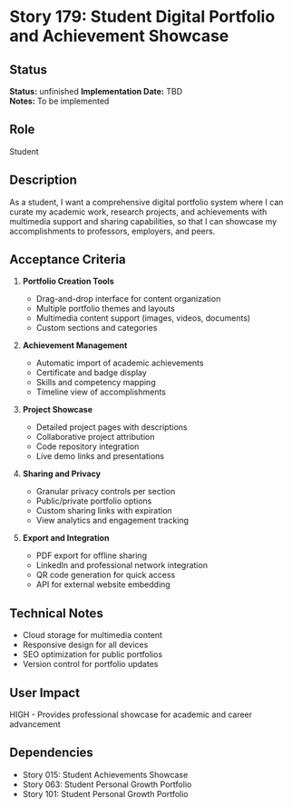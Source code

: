 # Story 179: Student Digital Portfolio and Achievement Showcase

## Status
**Status:** unfinished
**Implementation Date:** TBD  
**Notes:** To be implemented

## Role
Student

## Description
As a student, I want a comprehensive digital portfolio system where I can curate my academic work, research projects, and achievements with multimedia support and sharing capabilities, so that I can showcase my accomplishments to professors, employers, and peers.

## Acceptance Criteria
1. **Portfolio Creation Tools**
   - Drag-and-drop interface for content organization
   - Multiple portfolio themes and layouts
   - Multimedia content support (images, videos, documents)
   - Custom sections and categories

2. **Achievement Management**
   - Automatic import of academic achievements
   - Certificate and badge display
   - Skills and competency mapping
   - Timeline view of accomplishments

3. **Project Showcase**
   - Detailed project pages with descriptions
   - Collaborative project attribution
   - Code repository integration
   - Live demo links and presentations

4. **Sharing and Privacy**
   - Granular privacy controls per section
   - Public/private portfolio options
   - Custom sharing links with expiration
   - View analytics and engagement tracking

5. **Export and Integration**
   - PDF export for offline sharing
   - LinkedIn and professional network integration
   - QR code generation for quick access
   - API for external website embedding

## Technical Notes
- Cloud storage for multimedia content
- Responsive design for all devices
- SEO optimization for public portfolios
- Version control for portfolio updates

## User Impact
HIGH - Provides professional showcase for academic and career advancement

## Dependencies
- Story 015: Student Achievements Showcase
- Story 063: Student Personal Growth Portfolio
- Story 101: Student Personal Growth Portfolio
